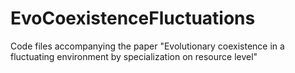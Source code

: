 # EvoCoexistenceFluctuations
Code files accompanying the paper "Evolutionary coexistence in a fluctuating environment by specialization on resource level"
